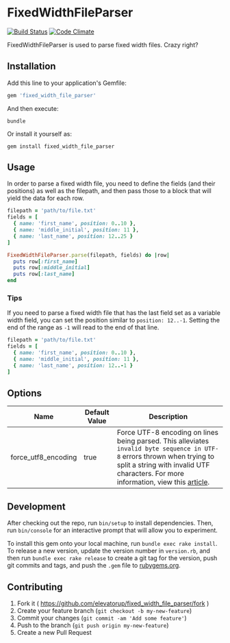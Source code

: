 # FixedWidthFileParser
[![Build Status](https://travis-ci.org/elevatorup/fixed_width_file_parser.svg?branch=master)](https://travis-ci.org/elevatorup/fixed_width_file_parser)
[![Code Climate](https://codeclimate.com/github/elevatorup/fixed_width_file_parser/badges/gpa.svg)](https://codeclimate.com/github/elevatorup/fixed_width_file_parser)

FixedWidthFileParser is used to parse fixed width files. Crazy right?

## Installation

Add this line to your application's Gemfile:

```ruby
gem 'fixed_width_file_parser'
```

And then execute:

```
bundle
```

Or install it yourself as:

```
gem install fixed_width_file_parser
```

## Usage

In order to parse a fixed width file, you need to define the fields (and their positions) as well as the filepath, and then pass those to a block that will yield the data for each row.

```ruby
filepath = 'path/to/file.txt'
fields = [
  { name: 'first_name', position: 0..10 },
  { name: 'middle_initial', position: 11 },
  { name: 'last_name', position: 12..25 }
]

FixedWidthFileParser.parse(filepath, fields) do |row|
  puts row[:first_name]
  puts row[:middle_initial]
  puts row[:last_name]
end
```

### Tips
If you need to parse a fixed width file that has the last field set as a variable width field, you can set the position similar to `position: 12..-1`. Setting the end of the range as `-1` will read to the end of that line.

```ruby
filepath = 'path/to/file.txt'
fields = [
  { name: 'first_name', position: 0..10 },
  { name: 'middle_initial', position: 11 },
  { name: 'last_name', position: 12..-1 }
]
```

## Options
|Name|Default Value|Description|
|---|---|---|
|force_utf8_encoding|true|Force UTF-8 encoding on lines being parsed. This alleviates `invalid byte sequence in UTF-8` errors thrown when trying to split a string with invalid UTF characters. For more information, view this [article](https://robots.thoughtbot.com/fight-back-utf-8-invalid-byte-sequences).|


## Development

After checking out the repo, run `bin/setup` to install dependencies. Then, run `bin/console` for an interactive prompt that will allow you to experiment.

To install this gem onto your local machine, run `bundle exec rake install`. To release a new version, update the version number in `version.rb`, and then run `bundle exec rake release` to create a git tag for the version, push git commits and tags, and push the `.gem` file to [rubygems.org](https://rubygems.org).

## Contributing

1. Fork it ( https://github.com/elevatorup/fixed_width_file_parser/fork )
2. Create your feature branch (`git checkout -b my-new-feature`)
3. Commit your changes (`git commit -am 'Add some feature'`)
4. Push to the branch (`git push origin my-new-feature`)
5. Create a new Pull Request
